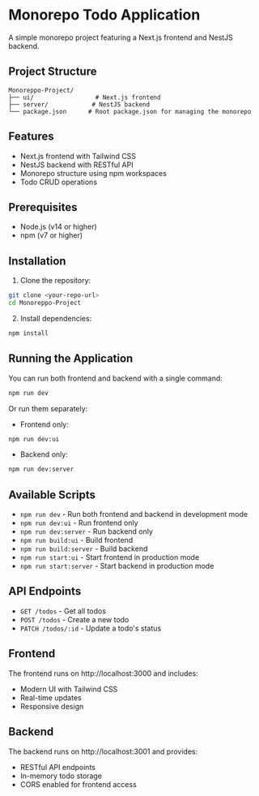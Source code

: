# Monorepo Todo Application

A simple monorepo project featuring a Next.js frontend and NestJS backend.

## Project Structure

```
Monoreppo-Project/
├── ui/                 # Next.js frontend
├── server/            # NestJS backend
└── package.json      # Root package.json for managing the monorepo
```

## Features

- Next.js frontend with Tailwind CSS
- NestJS backend with RESTful API
- Monorepo structure using npm workspaces
- Todo CRUD operations

## Prerequisites

- Node.js (v14 or higher)
- npm (v7 or higher)

## Installation

1. Clone the repository:
```bash
git clone <your-repo-url>
cd Monoreppo-Project
```

2. Install dependencies:
```bash
npm install
```

## Running the Application

You can run both frontend and backend with a single command:

```bash
npm run dev
```

Or run them separately:

- Frontend only:
```bash
npm run dev:ui
```

- Backend only:
```bash
npm run dev:server
```

## Available Scripts

- `npm run dev` - Run both frontend and backend in development mode
- `npm run dev:ui` - Run frontend only
- `npm run dev:server` - Run backend only
- `npm run build:ui` - Build frontend
- `npm run build:server` - Build backend
- `npm run start:ui` - Start frontend in production mode
- `npm run start:server` - Start backend in production mode

## API Endpoints

- `GET /todos` - Get all todos
- `POST /todos` - Create a new todo
- `PATCH /todos/:id` - Update a todo's status

## Frontend

The frontend runs on http://localhost:3000 and includes:
- Modern UI with Tailwind CSS
- Real-time updates
- Responsive design

## Backend

The backend runs on http://localhost:3001 and provides:
- RESTful API endpoints
- In-memory todo storage
- CORS enabled for frontend access 